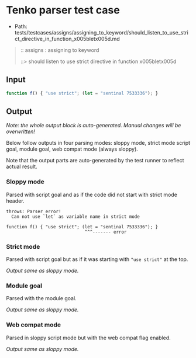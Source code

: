 # Tenko parser test case

- Path: tests/testcases/assigns/assigning_to_keyword/should_listen_to_use_strict_directive_in_function_x005bletx005d.md

> :: assigns : assigning to keyword
>
> ::> should listen to use strict directive in function x005bletx005d

## Input

`````js
function f() { "use strict"; (let = "sentinal 7533336"); }
`````

## Output

_Note: the whole output block is auto-generated. Manual changes will be overwritten!_

Below follow outputs in four parsing modes: sloppy mode, strict mode script goal, module goal, web compat mode (always sloppy).

Note that the output parts are auto-generated by the test runner to reflect actual result.

### Sloppy mode

Parsed with script goal and as if the code did not start with strict mode header.

`````
throws: Parser error!
  Can not use `let` as variable name in strict mode

function f() { "use strict"; (let = "sentinal 7533336"); }
                              ^^^------- error
`````

### Strict mode

Parsed with script goal but as if it was starting with `"use strict"` at the top.

_Output same as sloppy mode._

### Module goal

Parsed with the module goal.

_Output same as sloppy mode._

### Web compat mode

Parsed in sloppy script mode but with the web compat flag enabled.

_Output same as sloppy mode._
